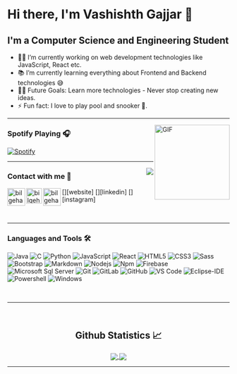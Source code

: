 # Hi there, I'm Vashishth Gajjar 👋 
## I'm a Computer Science and Engineering Student  

- 👨‍💻 I’m currently working on web development technologies like JavaScript, React etc.
- 📚 I’m currently learning everything about Frontend and Backend technologies 😅
- 💪🏼 Future Goals: Learn more technologies - Never stop creating new ideas.
- ⚡ Fun fact: I love to play pool and snooker 🎱.

---

<img align="right" alt="GIF" height="170px" src="https://media.giphy.com/media/J5B1Y8QZnzXXbLQIBu/giphy.gif" />

### Spotify Playing 🎧

[![Spotify](https://novatorem.bgstatic.vercel.app/api/spotify)](https://open.spotify.com/user/11153360645)

---

<img align="right" src="http://estruyf-github.azurewebsites.net/api/VisitorHit?user=Bgstatic&repo=Bgstatic&countColorcountColor&countColor=%237B1E7B"/>

### Contact with me 📝


[<img align="left" alt="bilgehangecici.site" width="40px" src="https://i.pinimg.com/originals/1d/46/dd/1d46dda5b99cf1a91a1e2377fb948b36.gif" />][website]
[<img align="left" alt="bilgehangecici | LinkedIn" width="35px" src="https://i.pinimg.com/originals/de/b4/6f/deb46f02a59e3b3a2aa58fac16290d63.gif" />][linkedin]
[<img align="left" alt="bilgehangecici | Instagram" width="40px" src="https://thumbs.gfycat.com/OrnateOrneryFoal-max-1mb.gif" />][instagram]

<br />

---

### Languages and Tools 🛠 

![Java](http://img.shields.io/badge/-Java-5B4638?style=flat-square&logo=java&logoColor=ffffff)
![C](http://img.shields.io/badge/-C-A8B9CC?style=flat-square&logo=c&logoColor=ffffff)
![Python](http://img.shields.io/badge/-Python-3776AB?style=flat-square&logo=python&logoColor=ffffff)
![JavaScript](https://img.shields.io/badge/-JavaScript-%23F7DF1C?style=flat-square&logo=javascript&logoColor=000000&labelColor=%23F7DF1C&color=%23FFCE5A)
![React](https://img.shields.io/badge/-React-61DAFB?style=flat-square&logo=react&logoColor=ffffff)
![HTML5](https://img.shields.io/badge/-HTML5-%23E44D27?style=flat-square&logo=html5&logoColor=ffffff)
![CSS3](https://img.shields.io/badge/-CSS3-%231572B6?style=flat-square&logo=css3)
![Sass](https://img.shields.io/badge/-Sass-%23CC6699?style=flat-square&logo=sass&logoColor=ffffff)
![Bootstrap](https://img.shields.io/badge/-Bootstrap-563D7C?style=flat-square&logo=Bootstrap)
![Markdown](https://img.shields.io/badge/-Markdown-000000?style=flat-square&logo=markdown)
![Nodejs](https://img.shields.io/badge/-Nodejs-339933?style=flat-square&logo=Node.js&logoColor=ffffff)
![Npm](https://img.shields.io/badge/-npm-CB3837?style=flat-square&logo=npm)
![Firebase](https://img.shields.io/badge/-Firebase-FFCA28?style=flat-square&logo=firebase&logoColor=ffffff)
![Microsoft Sql Server](https://img.shields.io/badge/-Sql%20Server-CC2927?style=flat-square&logo=microsoft-sql-server&logoColor=ffffff)
![Git](https://img.shields.io/badge/-Git-%23F05032?style=flat-square&logo=git&logoColor=%23ffffff)
![GitLab](https://img.shields.io/badge/-GitLab-FCA121?style=flat-square&logo=gitlab)
![GitHub](https://img.shields.io/badge/-GitHub-181717?style=flat-square&logo=github)
![VS Code](http://img.shields.io/badge/-VS%20Code-007ACC?style=flat-square&logo=visual-studio-code&logoColor=ffffff)
![Eclipse-IDE](http://img.shields.io/badge/-Eclipse-2C2255?style=flat-square&logo=eclipse&logoColor=ffffff)
![Powershell](http://img.shields.io/badge/-Powershell-5391FE?style=flat-square&logo=powershell&logoColor=ffffff)
![Windows](http://img.shields.io/badge/-Windows-0078D6?style=flat-square&logo=windows&logoColor=ffffff)

<br/>

---

<br/>

  <h2 align="center"> Github Statistics 📈 </h2>
  
  <div align="center"> 
     <a href="">
      <img align="center" src="https://github-readme-stats-sigma-five.vercel.app/api?username=Bgstatic&show_icons=true&include_all_commits=true&count_private=true&theme=react&line_height=40" />
    </a>
    <a href="">
      <img align="center" src="https://github-readme-stats.vercel.app/api/top-langs/?username=Bgstatic&theme=react&line_height=40&hide=css"/>
    </a>
</div
  
<br/>

---

 
